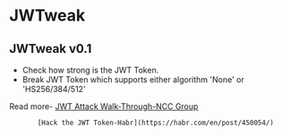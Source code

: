 # JWTweak

## JWTweak v0.1
- Check how strong is the JWT Token.
- Break JWT Token which supports either algorithm 'None' or 'HS256/384/512'


Read more- [JWT Attack Walk-Through-NCC Group](https://www.nccgroup.trust/uk/about-us/newsroom-and-events/blogs/2019/january/jwt-attack-walk-through/)

           [Hack the JWT Token-Habr](https://habr.com/en/post/450054/)
